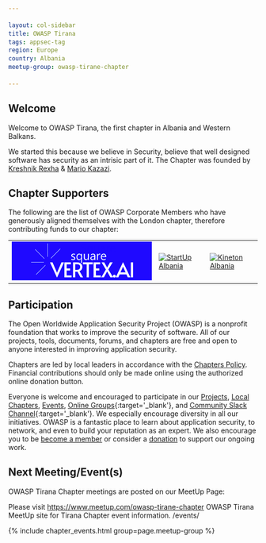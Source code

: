 ```yaml
---

layout: col-sidebar
title: OWASP Tirana
tags: appsec-tag
region: Europe
country: Albania
meetup-group: owasp-tirane-chapter

---
```


## Welcome
Welcome to OWASP Tirana, the first chapter in Albania and Western Balkans.

We started this because we believe in Security, believe that well designed software has security as an intrisic part of it. The Chapter was founded by
  <a href="https://www.linkedin.com/in/kreshnikrexha" target="_blank" rel="noopener noreferrer">Kreshnik Rexha</a>
  &amp;
  <a href="https://www.linkedin.com/in/mariokazazi" target="_blank" rel="noopener noreferrer">Mario Kazazi</a>.

Chapter Supporters
----------------
The following are the list of OWASP Corporate Members who have generously aligned themselves with the London chapter, therefore contributing funds to our chapter:

<table cellpadding="15" cellspacing="0">
<tr>
<td>
    <a href="https://www.squarevertex.ai"><img src="assets/images/sqvertexai-high-resolution-logo-2.png" alt="squarevertex"/></a>
</td>
<td>
    <a href="https://startupalbania.org"><img src="assets/images/ThoughtWorks-logo.png" alt="StartUp Albania"/></a>
</td>
<td>
    <a href="https://www.kineton.al"><img src="assets/images/Kineton_Albania_logo_black.jpgg" alt="Kineton Albania"/></a>
</td>
</tr>

</table>


## Participation
The Open Worldwide Application Security Project (OWASP) is a nonprofit foundation that works to improve the security of software. All of our projects, tools, documents, forums, and chapters are free and open to anyone interested in improving application security. 

Chapters are led by local leaders in accordance with the [Chapters Policy](/www-policy/operational/chapters). Financial contributions should only be made online using the authorized online donation button. 

Everyone is welcome and encouraged to participate in our [Projects](/projects/), [Local Chapters](/chapters/), [Events](/events/), [Online Groups](https://groups.google.com/a/owasp.com/){:target='_blank'}, and [Community Slack Channel](https://owasp.slack.com/){:target='_blank'}. We especially encourage diversity in all our initiatives. OWASP is a fantastic place to learn about application security, to network, and even to build your reputation as an expert. We also encourage you to be [become a member](/membership/) or consider a [donation](/donate/) to support our ongoing work.


Next Meeting/Event(s)
---------------------

[//]: # (Comment: When updating the next event info also update the next event tab)


OWASP Tirana Chapter meetings are posted on our MeetUp Page:

Please visit <a href="https://www.meetup.com/owasp-tirane-chapter">https://www.meetup.com/owasp-tirane-chapter</a> OWASP Tirana MeetUp site for Tirana Chapter event information.  /events/

{% include chapter_events.html group=page.meetup-group %}



